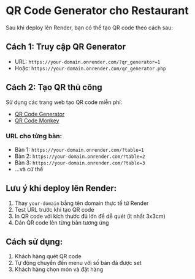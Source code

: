 # QR Code Generator cho Restaurant

Sau khi deploy lên Render, bạn có thể tạo QR code theo cách sau:

## Cách 1: Truy cập QR Generator
- URL: `https://your-domain.onrender.com/?qr_generator=1`
- Hoặc: `https://your-domain.onrender.com/qr_generator.php`

## Cách 2: Tạo QR thủ công
Sử dụng các trang web tạo QR code miễn phí:
- [QR Code Generator](https://www.qr-code-generator.com/)
- [QR Code Monkey](https://www.qrcode-monkey.com/)

### URL cho từng bàn:
- Bàn 1: `https://your-domain.onrender.com/?table=1`
- Bàn 2: `https://your-domain.onrender.com/?table=2`
- Bàn 3: `https://your-domain.onrender.com/?table=3`
- ...và cứ thế

## Lưu ý khi deploy lên Render:
1. Thay `your-domain` bằng tên domain thực tế từ Render
2. Test URL trước khi tạo QR code
3. In QR code với kích thước đủ lớn để dễ quét (ít nhất 3x3cm)
4. Dán QR code lên từng bàn tương ứng

## Cách sử dụng:
1. Khách hàng quét QR code
2. Tự động chuyển đến menu với số bàn đã được set
3. Khách hàng chọn món và đặt hàng
